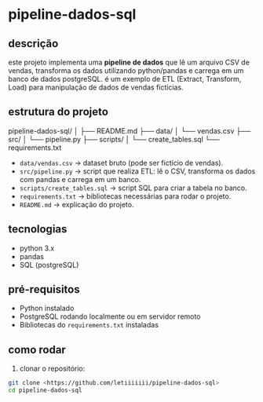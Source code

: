 # pipeline-dados-sql

## descrição
este projeto implementa uma **pipeline de dados** que lê um arquivo CSV de vendas, transforma os dados utilizando python/pandas e carrega em um banco de dados postgreSQL. é um exemplo de ETL (Extract, Transform, Load) para manipulação de dados de vendas fictícias.

## estrutura do projeto

pipeline-dados-sql/
│
├── README.md
├── data/
│ └── vendas.csv
├── src/
│ └── pipeline.py
├── scripts/
│ └── create_tables.sql
└── requirements.txt

- `data/vendas.csv` → dataset bruto (pode ser fictício de vendas).  
- `src/pipeline.py` → script que realiza ETL: lê o CSV, transforma os dados com pandas e carrega em um banco.  
- `scripts/create_tables.sql` → script SQL para criar a tabela no banco.  
- `requirements.txt` → bibliotecas necessárias para rodar o projeto.  
- `README.md` → explicação do projeto.

## tecnologias
- python 3.x  
- pandas  
- SQL (postgreSQL)  

## pré-requisitos
- Python instalado  
- PostgreSQL rodando localmente ou em servidor remoto  
- Bibliotecas do `requirements.txt` instaladas  

## como rodar

1. clonar o repositório:

```bash
git clone <https://github.com/letiiiiiii/pipeline-dados-sql>
cd pipeline-dados-sql


